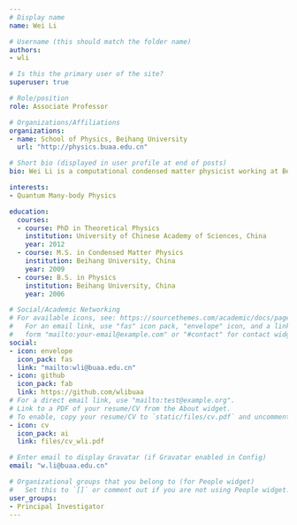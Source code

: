 ```yaml
---
# Display name
name: Wei Li

# Username (this should match the folder name)
authors:
- wli

# Is this the primary user of the site?
superuser: true

# Role/position
role: Associate Professor

# Organizations/Affiliations
organizations:
- name: School of Physics, Beihang University
  url: "http://physics.buaa.edu.cn"

# Short bio (displayed in user profile at end of posts)
bio: Wei Li is a computational condensed matter physicist working at Beihang University

interests:
- Quantum Many-body Physics

education:
  courses:
  - course: PhD in Theoretical Physics
    institution: University of Chinese Academy of Sciences, China
    year: 2012
  - course: M.S. in Condensed Matter Physics
    institution: Beihang University, China
    year: 2009
  - course: B.S. in Physics
    institution: Beihang University, China
    year: 2006

# Social/Academic Networking
# For available icons, see: https://sourcethemes.com/academic/docs/page-builder/#icons
#   For an email link, use "fas" icon pack, "envelope" icon, and a link in the
#   form "mailto:your-email@example.com" or "#contact" for contact widget.
social:
- icon: envelope
  icon_pack: fas
  link: "mailto:wli@buaa.edu.cn"  
- icon: github 
  icon_pack: fab 
  link: https://github.com/wlibuaa
# For a direct email link, use "mailto:test@example.org".
# Link to a PDF of your resume/CV from the About widget.
# To enable, copy your resume/CV to `static/files/cv.pdf` and uncomment the lines below.
- icon: cv
  icon_pack: ai
  link: files/cv_wli.pdf

# Enter email to display Gravatar (if Gravatar enabled in Config)
email: "w.li@buaa.edu.cn"

# Organizational groups that you belong to (for People widget)
#   Set this to `[]` or comment out if you are not using People widget.
user_groups:
- Principal Investigator
---
```

